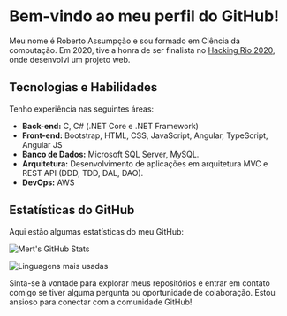 # Bem-vindo ao meu perfil do GitHub!

Meu nome é Roberto Assumpção e sou formado em Ciência da computação. Em 2020, tive a honra de ser finalista no [Hacking Rio 2020](https://br.linkedin.com/company/hacking-rio), onde desenvolvi um projeto web.

## Tecnologias e Habilidades

Tenho experiência nas seguintes áreas:

- **Back-end:** C, C# (.NET Core e .NET Framework)
- **Front-end:** Bootstrap, HTML, CSS, JavaScript, Angular, TypeScript, Angular JS
- **Banco de Dados:** Microsoft SQL Server, MySQL.
- **Arquitetura:** Desenvolvimento de aplicações em arquitetura MVC e REST API (DDD, TDD, DAL, DAO).
- **DevOps:** AWS

## Estatísticas do GitHub

Aqui estão algumas estatísticas do meu GitHub:

![Mert's GitHub Stats](https://github-readme-stats.vercel.app/api?username=RobertoAssumpcao&show_icons=true&theme=dark)

![Linguagens mais usadas](https://github-readme-stats.vercel.app/api/top-langs/?username=RobertoAssumpcao&layout=compact&langs_count=7&theme=dark)

Sinta-se à vontade para explorar meus repositórios e entrar em contato comigo se tiver alguma pergunta ou oportunidade de colaboração. Estou ansioso para conectar com a comunidade GitHub!
